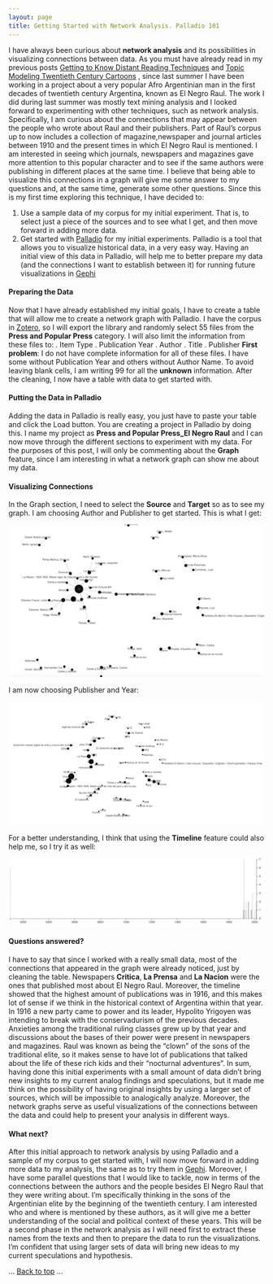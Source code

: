 ```yaml
---
layout: page
title: Getting Started with Network Analysis. Palladio 101
---
```

I have always been curious about **network analysis** and its possibilities in visualizing connections between data. As you must have already read in my previous posts <a href="/blogposts/Text-Mining.html" target="_blank">Getting to Know Distant Reading Techniques</a> and <a href="/blogposts/Topic-Modeling.html" target="_blank">Topic Modeling Twentieth Century Cartoons</a> , since last summer I have been working in a project about a very popular Afro Argentinian man in the first decades of twentieth century Argentina, known as El Negro Raul. The work I did during last summer was mostly text mining analysis and I looked forward to experimenting with other techniques, such as network analysis. Specifically, I am curious about the connections that may appear between the people who wrote about Raul and their publishers. Part of Raul’s corpus up to now includes a collection of magazine,newspaper and journal articles between 1910 and the present times in which El Negro Raul is mentioned. I am interested in seeing which journals, newspapers and magazines gave more attention to this popular character and to see if the same authors were publishing in different places at the same time. I believe that being able to visualize this connections in a graph will give me some answer to my questions and, at the same time, generate some other questions. Since this is my first time exploring this technique, I have decided to:
1. Use a sample data of my corpus for my initial experiment. That is, to select just a piece of the sources and to see what I get, and then move forward in adding more data.
2. Get started with [Palladio](http://hdlab.stanford.edu/palladio/) for my initial experiments. Palladio is a tool that allows you to visualize historical data, in a very easy way. Having an initial view of this data in Palladio, will help me to better prepare my data (and the connections I want to establish between it) for running future visualizations in [Gephi](https://gephi.org/)

#### Preparing the Data  

Now that I have already established my initial goals, I have to create a table that will allow me to create a network graph with Palladio. I have the corpus in [Zotero](https://www.zotero.org/), so I will export the library and  randomly select 55 files from the **Press and Popular Press** category. I will also limit the information from these files to:
. Item Type
. Publication Year
. Author
. Title
. Publisher
**First problem**: I do not have complete information for all of these files. I have some without Publication Year and others without Author Name. To avoid leaving blank cells, I am writing 99 for all the  **unknown** information.
After the cleaning, I now have a table with data to get started with.

#### Putting the Data in Palladio

Adding the data in Palladio is really easy, you just have to paste your table  and click the Load button. You are creating a project in Palladio by doing this.
I name my project as **Press and Popular Press_El Negro Raul** and I can now move through the different sections to experiment with my data. For the purposes of this post, I will only be commenting about the **Graph** feature, since I am interesting in what a network graph can show me about my data.

#### Visualizing Connections

In the Graph section, I need to select the **Source** and **Target** so as to see my graph. I am choosing Author and Publisher to get started. This is what I get:

<img src="/images/Author-Publisher-Palladio.png">

I am now choosing Publisher and Year:

<img src="/images/Publisher-Year-Palladio.png">

For a better understanding, I think that using the **Timeline** feature could also help me, so I try it as well:

<img src="/images/Publisher-Year-Timeline-Palladio.png">

#### Questions answered?

I have to say that since I worked with a really small data, most of the connections that appeared in the graph were already noticed, just by cleaning the table. Newspapers **Critica**, **La Prensa** and **La Nacion** were the ones that published most about El Negro Raul. Moreover, the timeline showed that the highest amount of publications was in 1916, and this makes lot of sense if we think in the historical context of Argentina within that year. In 1916 a new party came to power and its leader, Hypolito Yrigoyen was intending to break with the conservadurism of the previous decades. Anxieties among the traditional ruling classes grew up by that year and discussions about the bases of their power were present in newspapers and magazines. Raul was known as being the “clown” of the sons of the traditional elite, so it makes sense to have lot of publications that talked about the life of these rich kids and their “nocturnal adventures”.
In sum, having done this initial experiments with a small amount of data didn’t bring new insights to my current analog findings and speculations, but it made me think on the possibility of having original insights by using a larger set of sources, which will be impossible to analogically analyze. Moreover, the network graphs serve as useful visualizations of the connections between the data and could help to present your analysis in different ways.

#### What next?

After this initial approach to network analysis by using Palladio and a sample of my corpus to get started with, I will now move forward in adding more data to my analysis, the same as to try them in [Gephi](https://gephi.org/). Moreover, I have some parallel questions that I would like to tackle, now in terms of the connections between the authors and the people besides El Negro Raul that they were writing about. I’m specifically thinking in the sons of the Argentinian elite by the beginning of the twentieth century. I am interested who and where is mentioned by these authors, as it will give me a better understanding of the social and political context of these years. This will be a second phase in the network analysis as I will need first to extract these names from the texts and then to prepare the data to run the visualizations. I’m confident that using larger sets of data will bring new ideas to my current speculations and hypothesis.

<body id="top">
  ...
  <a href="#top">Back to top</a>
  ...
</body>
